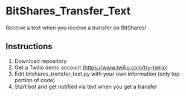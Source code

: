 # BitShares_Transfer_Text
Receive a text when you receive a transfer on BitShares!

## Instructions
1. Download repository
2. Get a Twilio demo account (https://www.twilio.com/try-twilio)
3. Edit bitshares_transfer_text.py with your own information (only top portion of code)
4. Start bot and get notified via text when you get a transfer
